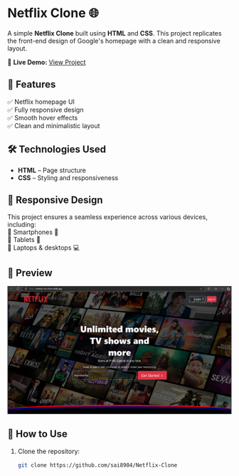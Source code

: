 # Netflix Clone 🌐  

A simple **Netflix Clone** built using **HTML** and **CSS**. This project replicates the front-end design of Google's homepage with a clean and responsive layout.  

🔗 **Live Demo:** [View Project](https://saikiran-net-clone.netlify.app/)  

## 🚀 Features  
✅ Netflix homepage UI  
✅ Fully responsive design  
✅ Smooth hover effects  
✅ Clean and minimalistic layout  

## 🛠️ Technologies Used  
- **HTML** – Page structure  
- **CSS** – Styling and responsiveness  

## 📱 Responsive Design  
This project ensures a seamless experience across various devices, including:  
📌 Smartphones 📱  
📌 Tablets 📲  
📌 Laptops & desktops 💻  

## 📸 Preview  
![Project Preview](https://github.com/sai8904/Netflix-Clone/blob/main/Screenshot%202025-04-04%20232534.png)  

## 📂 How to Use  
1. Clone the repository:  
   ```sh
   git clone https://github.com/sai8904/Netflix-Clone
